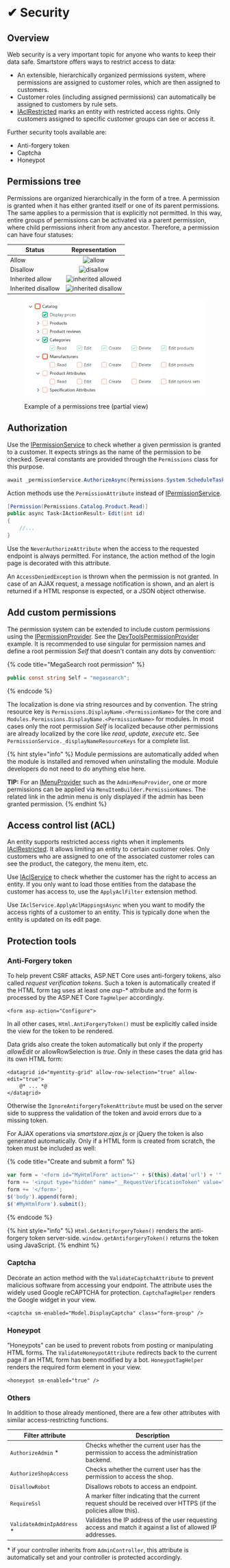 # ✔ Security

## Overview

Web security is a very important topic for anyone who wants to keep their data safe. Smartstore offers ways to restrict access to data:

* An extensible, hierarchically organized permissions system, where permissions are assigned to customer roles, which are then assigned to customers.
* Customer roles (including assigned permissions) can automatically be assigned to customers by rule sets.
* [IAclRestricted](https://github.com/smartstore/Smartstore/blob/main/src/Smartstore.Core/Platform/Security/Domain/IAclRestricted.cs) marks an entity with restricted access rights. Only customers assigned to specific customer groups can see or access it.

Further security tools available are:

* Anti-forgery token
* Captcha
* Honeypot

## Permissions tree

Permissions are organized hierarchically in the form of a tree. A permission is granted when it has either granted itself or one of its parent permissions. The same applies to a permission that is explicitly not permitted. In this way, entire groups of permissions can be activated via a parent permission, where child permissions inherit from any ancestor. Therefore, a permission can have four statuses:

| Status             |                                                                                                                              Representation                                                                                                                             |
| ------------------ | :---------------------------------------------------------------------------------------------------------------------------------------------------------------------------------------------------------------------------------------------------------------------: |
| Allow              |              <img src="https://files.gitbook.com/v0/b/gitbook-x-prod.appspot.com/o/spaces%2FDOZxBBKmB9QIuwBDsOtV%2Fuploads%2FfB5HSEioUC73HF0ObuEk%2Fallow.png?alt=media&#x26;token=aedbd684-9962-4b88-8bfa-7c336228752c" alt="allow" data-size="original">              |
| Disallow           |           <img src="https://files.gitbook.com/v0/b/gitbook-x-prod.appspot.com/o/spaces%2FDOZxBBKmB9QIuwBDsOtV%2Fuploads%2F5Na3oItBQPT5bjXtED3j%2Fdisallow.png?alt=media&#x26;token=099a22d6-77ab-48ff-9c34-672bb43f5b4b" alt="disallow" data-size="original">           |
| Inherited allow    |  <img src="https://files.gitbook.com/v0/b/gitbook-x-prod.appspot.com/o/spaces%2FDOZxBBKmB9QIuwBDsOtV%2Fuploads%2FEW9i1xSUgMz9tEPW8sNI%2Finherited-allowed.png?alt=media&#x26;token=9a6e78e0-4cca-4ba9-950a-8b4821afa0d8" alt="inherited allowed" data-size="original">  |
| Inherited disallow | <img src="https://files.gitbook.com/v0/b/gitbook-x-prod.appspot.com/o/spaces%2FDOZxBBKmB9QIuwBDsOtV%2Fuploads%2FShqZ28gckwbOQxY3x7ZL%2Finherited-disallow.png?alt=media&#x26;token=1bdd0e95-5e09-47ac-a199-c2dd92c9fea4" alt="inherited disallow" data-size="original"> |

<figure><img src="../../.gitbook/assets/permission-tree.png" alt=""><figcaption><p>Example of a permissions tree (partial view)</p></figcaption></figure>

## Authorization

Use the [IPermissionService](https://github.com/smartstore/Smartstore/blob/main/src/Smartstore.Core/Platform/Security/Services/IPermissionService.cs) to check whether a given permission is granted to a customer. It expects strings as the name of the permission to be checked. Several constants are provided through the `Permissions` class for this purpose.

```csharp
await _permissionService.AuthorizeAsync(Permissions.System.ScheduleTask.Execute);
```

Action methods use the `PermissionAttribute` instead of [IPermissionService](https://github.com/smartstore/Smartstore/blob/main/src/Smartstore.Core/Platform/Security/Services/IPermissionService.cs).

```csharp
[Permission(Permissions.Catalog.Product.Read)]
public async Task<IActionResult> Edit(int id)
{
    //...
}
```

Use the `NeverAuthorizeAttribute` when the access to the requested endpoint is always permitted. For instance, the action method of the login page is decorated with this attribute.

An `AccessDeniedException` is thrown when the permission is not granted. In case of an AJAX request, a message notification is shown, and an alert is returned if a HTML response is expected, or a JSON object otherwise.

## Add custom permissions

The permission system can be extended to include custom permissions using the [IPermissionProvider](https://github.com/smartstore/Smartstore/blob/main/src/Smartstore.Core/Platform/Security/Services/IPermissionProvider.cs). See the [DevToolsPermissionProvider](https://github.com/smartstore/Smartstore/blob/main/src/Smartstore.Modules/Smartstore.DevTools/Permissions.cs) example. It is recommended to use singular for permission names and define a root permission _Self_ that doesn't contain any dots by convention:

{% code title="MegaSearch root permission" %}
```csharp
public const string Self = "megasearch";
```
{% endcode %}

The localization is done via string resources and by convention. The string resource key is `Permissions.DisplayName.<PermissionName>` for the core and `Modules.Permissions.DisplayName.<PermissionName>` for modules. In most cases only the root permission _Self_ is localized because other permissions are already localized by the core like _read_, _update_, _execute_ etc. See `PermissionService._displayNameResourceKeys` for a complete list.

{% hint style="info" %}
Module permissions are automatically added when the module is installed and removed when uninstalling the module. Module developers do not need to do anything else here.

**TIP:** For an [IMenuProvider](https://github.com/smartstore/Smartstore/blob/main/src/Smartstore.Core/Content/Menus/Services/MenuProviders/IMenuProvider.cs) such as the `AdminMenuProvider`, one or more permissions can be applied via `MenuItemBuilder.PermissionNames`. The related link in the admin menu is only displayed if the admin has been granted permission.
{% endhint %}

## Access control list (ACL)

An entity supports restricted access rights when it implements [IAclRestricted](https://github.com/smartstore/Smartstore/blob/main/src/Smartstore.Core/Platform/Security/Domain/IAclRestricted.cs). It allows limiting an entity to certain customer roles. Only customers who are assigned to one of the associated customer roles can see the product, the category, the menu item, etc.

Use [IAclService](https://github.com/smartstore/Smartstore/blob/main/src/Smartstore.Core/Platform/Security/Services/IAclService.cs) to check whether the customer has the right to access an entity. If you only want to load those entities from the database the customer has access to, use the `ApplyAclFilter` extension method.

Use `IAclService.ApplyAclMappingsAsync` when you want to modify the access rights of a customer to an entity. This is typically done when the entity is updated on its edit page.

## Protection tools

### Anti-Forgery token

To help prevent CSRF attacks, ASP.NET Core uses anti-forgery tokens, also called _request verification tokens_. Such a token is automatically created if the HTML form tag uses at least one _asp-\*_ attribute and the form is processed by the ASP.NET Core `TagHelper` accordingly.

```cshtml
<form asp-action="Configure">
```

In all other cases, `Html.AntiForgeryToken()` must be explicitly called inside the view for the token to be rendered.

Data grids also create the token automatically but only if the property _allowEdit_ or allowRowSelection is _true_. Only in these cases the data grid has its own HTML form:

```cshtml
<datagrid id="myentity-grid" allow-row-selection="true" allow-edit="true">
    @* ... *@
</datagrid>
```

Otherwise the `IgnoreAntiforgeryTokenAttribute` must be used on the server side to suppress the validation of the token and avoid errors due to a missing token.

For AJAX operations via _smartstore.ajax.js_ or jQuery the token is also generated automatically. Only if a HTML form is created from scratch, the token must be included as well:

{% code title="Create and submit a form" %}
```javascript
var form = '<form id="MyHtmlForm" action="' + $(this).data('url') + '" method="post">';
form += '<input type="hidden" name="__RequestVerificationToken" value="@Html.GetAntiforgeryToken()">';
form += '</form>';
$('body').append(form);
$('#MyHtmlForm').submit();
```
{% endcode %}

{% hint style="info" %}
`Html.GetAntiforgeryToken()` renders the anti-forgery token server-side. `window.getAntiforgeryToken()` returns the token using JavaScript.
{% endhint %}

### Captcha

Decorate an action method with the `ValidateCaptchaAttribute` to prevent malicious software from accessing your endpoint. The attribute uses the widely used Google reCAPTCHA for protection. `CaptchaTagHelper` renders the Google widget in your view.

```cshtml
<captcha sm-enabled="Model.DisplayCaptcha" class="form-group" />
```

### Honeypot

"Honeypots" can be used to prevent robots from posting or manipulating HTML forms. The `ValidateHoneypotAttribute` redirects back to the current page if an HTML form has been modified by a bot. `HoneypotTagHelper` renders the required form element in your view.

```cshtml
<honeypot sm-enabled="true" />
```

### Others

In addition to those already mentioned, there are a few other attributes with similar access-restricting functions.

| Filter attribute            | Description                                                                                                     |
| --------------------------- | --------------------------------------------------------------------------------------------------------------- |
| `AuthorizeAdmin` \*         | Checks whether the current user has the permission to access the administration backend.                        |
| `AuthorizeShopAccess`       | Checks whether the current user has the permission to access the shop.                                          |
| `DisallowRobot`             | Disallows robots to access an endpoint.                                                                         |
| `RequireSsl`                | A marker filter indicating that the current request should be received over HTTPS (if the policies allow this). |
| `ValidateAdminIpAddress` \* | Validates the IP address of the user requesting access and match it against a list of allowed IP addresses.     |

\* if your controller inherits from `AdminController`, this attribute is automatically set and your controller is protected accordingly.
